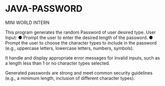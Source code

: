 # JAVA-PASSWORD
MINI WORLD INTERN

This program generates the random Password of user desired type.
User Input:
● Prompt the user to enter the desired length of the
password.
● Prompt the user to choose the character types to
include in the password (e.g., uppercase letters,
lowercase letters, numbers, symbols).

It handle and display appropriate error messages for
invalid inputs, such as a length less than 1 or no
character types selected.

Generated passwords are strong and meet common security guidelines (e.g., a minimum length, inclusion of
different character types).
